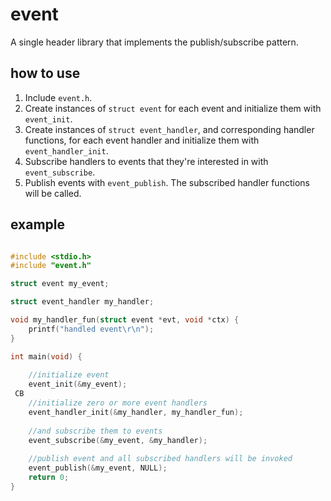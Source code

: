 # event

A single header library that implements the publish/subscribe pattern.

## how to use

1. Include `event.h`.
2. Create instances of `struct event` for each event and initialize them with `event_init`.
3. Create instances of `struct event_handler`, and corresponding handler functions, for each event handler and initialize them with `event_handler_init`.
4. Subscribe handlers to events that they're interested in with `event_subscribe`.
5. Publish events with `event_publish`. The subscribed handler functions will be called.

## example

```c

#include <stdio.h>
#include "event.h"

struct event my_event;

struct event_handler my_handler;

void my_handler_fun(struct event *evt, void *ctx) {
    printf("handled event\r\n");
}

int main(void) {
    
    //initialize event
    event_init(&my_event);
 CB    
    //initialize zero or more event handlers
    event_handler_init(&my_handler, my_handler_fun);
    
    //and subscribe them to events
    event_subscribe(&my_event, &my_handler);
    
    //publish event and all subscribed handlers will be invoked
    event_publish(&my_event, NULL);
    return 0;
}
```
